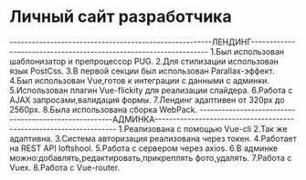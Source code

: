 # Личный сайт разработчика
-------------------------------------------------------ЛЕНДИНГ------------------------------------------------------------------
1.Был использован шаблонизатор и препроцессор PUG.
2.Для стилизации использован язык PostCss.
3.В первой секции был использован Parallax-эффект.
4.Был использован Vue,готов к интеграции с данными с админки.
5.Использован плагин Vue-flickity для реализации слайдера.
6.Работа с AJAX запросами,валидация формы.
7.Лендинг адаптивен от 320px до 2560px.
8.Была использована сборка WebPack.
------------------------------------------------------АДМИНКА-------------------------------------------------------------------
1.Реализована с помощью Vue-cli
2.Так же адаптивна.
3.Система авторизация реализована через токен.
4.Работает на REST API loftshool.
5.Работа с сервером через axios.
6.В админке можно:добавлять,редактировать,прикреплять фото,удалять.
7.Работа с Vuex.
8.Работа с Vue-router.


